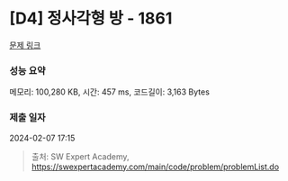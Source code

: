 # [D4] 정사각형 방 - 1861 

[문제 링크](https://swexpertacademy.com/main/code/problem/problemDetail.do?contestProbId=AV5LtJYKDzsDFAXc) 

### 성능 요약

메모리: 100,280 KB, 시간: 457 ms, 코드길이: 3,163 Bytes

### 제출 일자

2024-02-07 17:15



> 출처: SW Expert Academy, https://swexpertacademy.com/main/code/problem/problemList.do